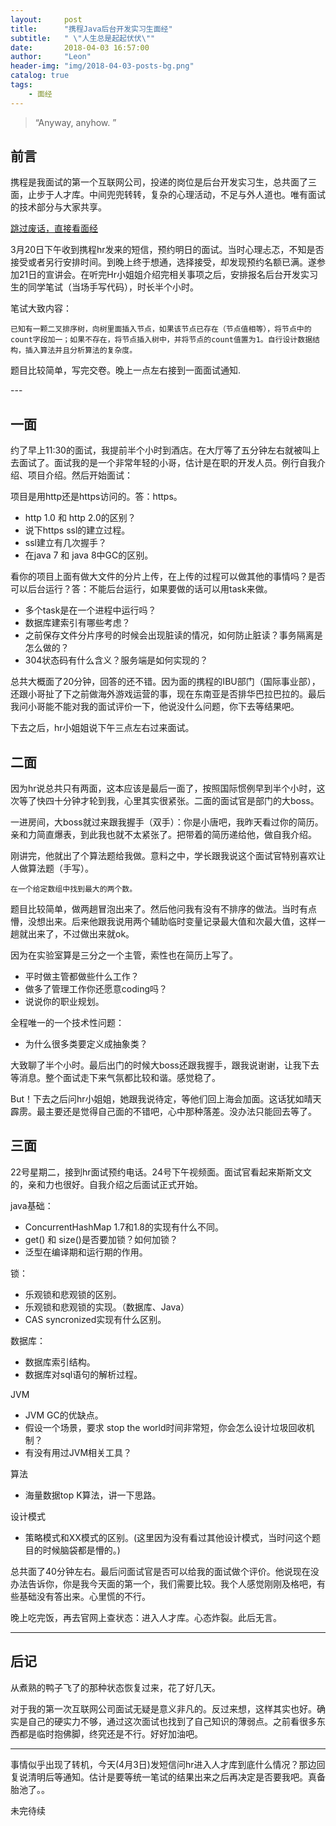 ```yaml
---
layout:     post
title:      "携程Java后台开发实习生面经"
subtitle:   " \"人生总是起起伏伏\""
date:       2018-04-03 16:57:00
author:     "Leon"
header-img: "img/2018-04-03-posts-bg.png"
catalog: true
tags:
    - 面经
---
```


> “Anyway, anyhow. ”


## 前言

携程是我面试的第一个互联网公司，投递的岗位是后台开发实习生，总共面了三面，止步于人才库。中间兜兜转转，复杂的心理活动，不足与外人道也。唯有面试的技术部分与大家共享。

[跳过废话，直接看面经 ](#build) 

3月20日下午收到携程hr发来的短信，预约明日的面试。当时心理忐忑，不知是否接受或者另行安排时间。到晚上终于想通，选择接受，却发现预约名额已满。遂参加21日的宣讲会。在听完Hr小姐姐介绍完相关事项之后，安排报名后台开发实习生的同学笔试（当场手写代码），时长半个小时。

笔试大致内容：
```
已知有一颗二叉排序树，向树里面插入节点，如果该节点已存在（节点值相等），将节点中的count字段加一；如果不存在，将节点插入树中，并将节点的count值置为1。自行设计数据结构，插入算法并且分析算法的复杂度。
```
题目比较简单，写完交卷。晚上一点左右接到一面面试通知.


<p id = "build"></p>
---

## 一面

约了早上11:30的面试，我提前半个小时到酒店。在大厅等了五分钟左右就被叫上去面试了。面试我的是一个非常年轻的小哥，估计是在职的开发人员。例行自我介绍、项目介绍。然后开始面试：

项目是用http还是https访问的。答：https。

- http 1.0 和 http 2.0的区别？
- 说下https ssl的建立过程。
- ssl建立有几次握手？
- 在java 7 和 java 8中GC的区别。

看你的项目上面有做大文件的分片上传，在上传的过程可以做其他的事情吗？是否可以后台运行？答：不能后台运行，如果要做的话可以用task来做。

- 多个task是在一个进程中运行吗？
- 数据库建索引有哪些考虑？
- 之前保存文件分片序号的时候会出现脏读的情况，如何防止脏读？事务隔离是怎么做的？
- 304状态码有什么含义？服务端是如何实现的？

总共大概面了20分钟，回答的还不错。因为面的携程的IBU部门（国际事业部），还跟小哥扯了下之前做海外游戏运营的事，现在东南亚是否排华巴拉巴拉的。最后我问小哥能不能对我的面试评价一下，他说没什么问题，你下去等结果吧。

下去之后，hr小姐姐说下午三点左右过来面试。

## 二面
因为hr说总共只有两面，这本应该是最后一面了，按照国际惯例早到半个小时，这次等了快四十分钟才轮到我，心里其实很紧张。二面的面试官是部门的大boss。

一进房间，大boss就过来跟我握手（双手）：你是小唐吧，我昨天看过你的简历。亲和力简直爆表，到此我也就不太紧张了。把带着的简历递给他，做自我介绍。

刚讲完，他就出了个算法题给我做。意料之中，学长跟我说这个面试官特别喜欢让人做算法题（手写）。

```
在一个给定数组中找到最大的两个数。
```
题目比较简单，做两趟冒泡出来了。然后他问我有没有不排序的做法。当时有点懵，没想出来。后来他跟我说用两个辅助临时变量记录最大值和次最大值，这样一趟就出来了，不过做出来就ok。

因为在实验室算是三分之一个主管，索性也在简历上写了。

- 平时做主管都做些什么工作？
- 做多了管理工作你还愿意coding吗？
- 说说你的职业规划。

全程唯一的一个技术性问题：

- 为什么很多类要定义成抽象类？

大致聊了半个小时。最后出门的时候大boss还跟我握手，跟我说谢谢，让我下去等消息。整个面试走下来气氛都比较和谐。感觉稳了。

But！下去之后问hr小姐姐，她跟我说待定，等他们回上海会加面。这话犹如晴天霹雳。最主要还是觉得自己面的不错吧，心中那种落差。没办法只能回去等了。

## 三面

22号星期二，接到hr面试预约电话。24号下午视频面。面试官看起来斯斯文文的，亲和力也很好。自我介绍之后面试正式开始。

java基础：

- ConcurrentHashMap 1.7和1.8的实现有什么不同。
- get() 和 size()是否要加锁？如何加锁？
- 泛型在编译期和运行期的作用。

锁：

- 乐观锁和悲观锁的区别。
- 乐观锁和悲观锁的实现。（数据库、Java）
- CAS syncronized实现有什么区别。

数据库：

- 数据库索引结构。
- 数据库对sql语句的解析过程。

JVM

- JVM GC的优缺点。
- 假设一个场景，要求 stop the world时间非常短，你会怎么设计垃圾回收机制？
- 有没有用过JVM相关工具？

算法

- 海量数据top K算法，讲一下思路。

设计模式

- 策略模式和XX模式的区别。(这里因为没有看过其他设计模式，当时问这个题目的时候脑袋都是懵的。)

总共面了40分钟左右。最后问面试官是否可以给我的面试做个评价。他说现在没办法告诉你，你是我今天面的第一个，我们需要比较。我个人感觉刚刚及格吧，有些基础没有答出来。心里慌的不行。

晚上吃完饭，再去官网上查状态：进入人才库。心态炸裂。此后无言。

---

## 后记
从煮熟的鸭子飞了的那种状态恢复过来，花了好几天。

对于我的第一次互联网公司面试无疑是意义非凡的。反过来想，这样其实也好。确实是自己的硬实力不够，通过这次面试也找到了自己知识的薄弱点。之前看很多东西都是临时抱佛脚，终究还是不行。好好加油吧。

---

事情似乎出现了转机，今天(4月3日)发短信问hr进入人才库到底什么情况？那边回复说清明后等通知。估计是要等统一笔试的结果出来之后再决定是否要我吧。真备胎池了。。

未完待续


